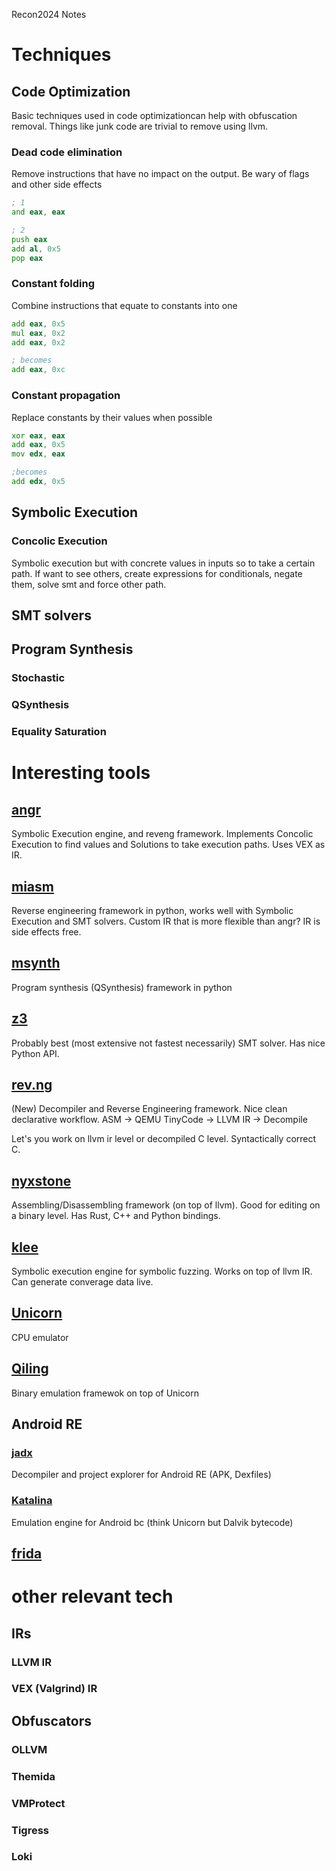 Recon2024 Notes

# Techniques

## Code Optimization

Basic techniques used in code optimizationcan help with obfuscation removal.
Things like junk code are trivial to remove using llvm.

### Dead code elimination

Remove instructions that have no impact on the output.
Be wary of flags and other side effects

```asm
; 1
and eax, eax

; 2
push eax
add al, 0x5
pop eax
```

### Constant folding

Combine instructions that equate to constants into one

```asm
add eax, 0x5
mul eax, 0x2
add eax, 0x2

; becomes
add eax, 0xc
```

### Constant propagation

Replace constants by their values when possible
```asm
xor eax, eax
add eax, 0x5
mov edx, eax

;becomes
add edx, 0x5
```

## Symbolic Execution



### Concolic Execution

Symbolic execution but with concrete values in inputs so to take a certain path.
If want to see others, create expressions for conditionals, negate them, solve smt and force other path.

## SMT solvers

## Program Synthesis

### Stochastic 

### QSynthesis

### Equality Saturation

# Interesting tools

## [angr](https://angr.io/)

Symbolic Execution engine, and reveng framework.
Implements Concolic Execution to find values and Solutions to take execution paths.
Uses VEX as IR.

## [miasm](https://github.com/cea-sec/miasm)

Reverse engineering framework in python, works well with Symbolic Execution and SMT solvers.
Custom IR that is more flexible than angr? IR is side effects free.

## [msynth](https://github.com/mrphrazer/msynth)

Program synthesis (QSynthesis) framework in python

## [z3](https://github.com/Z3Prover/z3)

Probably best (most extensive not fastest necessarily) SMT solver. Has nice Python API.

## [rev.ng](https://rev.ng/)

(New) Decompiler and Reverse Engineering framework. Nice clean declarative workflow.
ASM -> QEMU TinyCode -> LLVM IR -> Decompile

Let's you work on llvm ir level or decompiled C level. Syntactically correct C.

## [nyxstone](https://github.com/emproof-com/nyxstone)

Assembling/Disassembling framework (on top of llvm). Good for editing on a binary level.
Has Rust, C++ and Python bindings.

## [klee](https://klee-se.org/)

Symbolic execution engine for symbolic fuzzing.
Works on top of llvm IR. Can generate converage data live.

## [Unicorn](https://github.com/unicorn-engine/unicorn)

CPU emulator

## [Qiling](https://github.com/qilingframework/qiling)

Binary emulation framewok on top of Unicorn

## Android RE

### [jadx](https://github.com/skylot/jadx)

Decompiler and project explorer for Android RE (APK, Dexfiles)

### [Katalina](https://github.com/huuck/Katalina)

Emulation engine for Android bc (think Unicorn but Dalvik bytecode)

## [frida](https://frida.re/)

# other relevant tech

## IRs

### LLVM IR

### VEX (Valgrind) IR

## Obfuscators

### OLLVM

### Themida

### VMProtect

### Tigress

### Loki

##  

